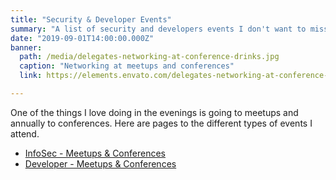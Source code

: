 ```yaml
---
title: "Security & Developer Events"
summary: "A list of security and developers events I don't want to miss out on"
date: "2019-09-01T14:00:00.000Z"
banner:
  path: /media/delegates-networking-at-conference-drinks.jpg
  caption: "Networking at meetups and conferences"
  link: https://elements.envato.com/delegates-networking-at-conference-drinks-PJX2DZ7

---
```


One of the things I love doing in the evenings is going to meetups and annually to conferences.
Here are pages to the different types of events I attend.

- [InfoSec - Meetups & Conferences](/events/security)
- [Developer - Meetups & Conferences](/events/developer)

